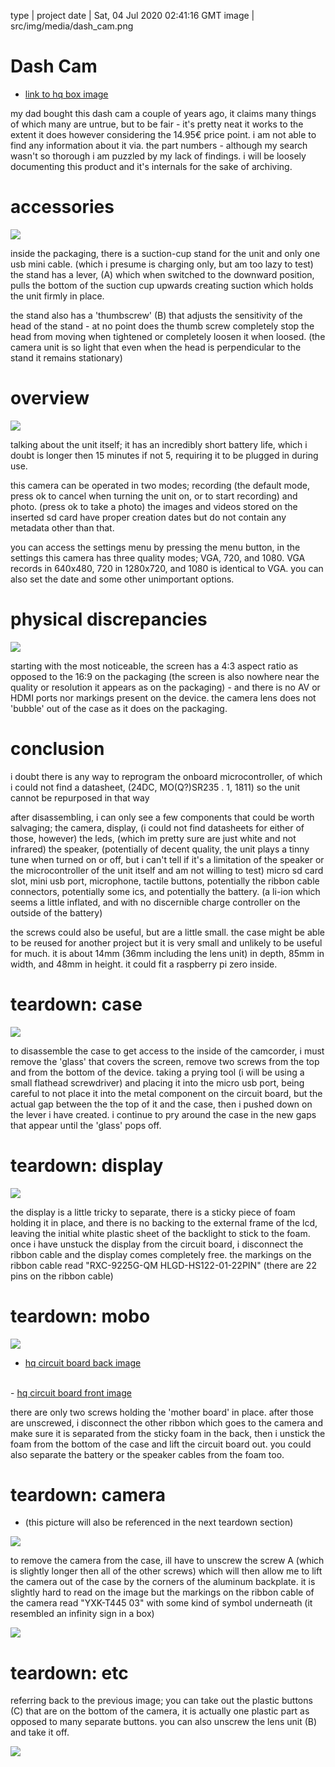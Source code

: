 type | project
date | Sat, 04 Jul 2020 02:41:16 GMT
image | src/img/media/dash_cam.png

# Dash Cam

- <a href='dashcam/box.jpg'>link to hq box image</a>

my dad bought this dash cam a couple of years ago, it claims many things of which many are untrue, but to be fair - it's pretty neat it works to the extent it does however considering the 14.95€ price point. i am not able to find any information about it via. the part numbers - although my search wasn't so thorough i am puzzled by my lack of findings. i will be loosely documenting this product and it's internals for the sake of archiving.

# accessories
<img src='dashcam/accessories.png'>

inside the packaging, there is a suction-cup stand for the unit and only one usb mini cable. (which i presume is charging only, but am too lazy to test) the stand has a lever, (A) which when switched to the downward position, pulls the bottom of the suction cup upwards creating suction which holds the unit firmly in place.

the stand also has a 'thumbscrew' (B) that adjusts the sensitivity of the head of the stand - at no point does the thumb screw completely stop the head from moving when tightened or completely loosen it when loosed. (the camera unit is so light that even when the head is perpendicular to the stand it remains stationary)

# overview
<img src='dashcam/overview.png'>

talking about the unit itself; it has an incredibly short battery life, which i doubt is longer then 15 minutes if not 5, requiring it to be plugged in during use.

this camera can be operated in two modes; recording (the default mode, press ok to cancel when turning the unit on, or to start recording) and photo. (press ok to take a photo) the images and videos stored on the inserted sd card have proper creation dates but do not contain any metadata other than that.

you can access the settings menu by pressing the menu button, in the settings this camera has three quality modes; VGA, 720, and 1080. VGA records in 640x480, 720 in 1280x720, and 1080 is identical to VGA. you can also set the date and some other unimportant options.

# physical discrepancies
<img src='dashcam/discrepancies.png'>

starting with the most noticeable, the screen has a 4:3 aspect ratio as opposed to the 16:9 on the packaging (the screen is also nowhere near the quality or resolution it appears as on the packaging) - and there is no AV or HDMI ports nor markings present on the device. the camera lens does not 'bubble' out of the case as it does on the packaging.

# conclusion

i doubt there is any way to reprogram the onboard microcontroller, of which i could not find a datasheet, (24DC, MO(Q?)SR235 . 1, 1811) so the unit cannot be repurposed in that way

after disassembling, i can only see a few components that could be worth salvaging; the camera, display, (i could not find datasheets for either of those, however) the leds, (which im pretty sure are just white and not infrared) the speaker, (potentially of decent quality, the unit plays a tinny tune when turned on or off, but i can't tell if it's a limitation of the speaker or the microcontroller of the unit itself and am not willing to test) micro sd card slot, mini usb port, microphone, tactile buttons, potentially the ribbon cable connectors, potentially some ics, and potentially the battery. (a li-ion which seems a little inflated, and with no discernible charge controller on the outside of the battery)

the screws could also be useful, but are a little small. the case might be able to be reused for another project but it is very small and unlikely to be useful for much. it is about 14mm (36mm including the lens unit) in depth, 85mm in width, and 48mm in height. it could fit a raspberry pi zero inside.

# teardown: case
<img src='dashcam/teardown-case.png'>

to disassemble the case to get access to the inside of the camcorder, i must remove the 'glass' that covers the screen, remove two screws from the top and from the bottom of the device. taking a prying tool (i will be using a small flathead screwdriver) and placing it into the micro usb port, being careful to not place it into the metal component on the circuit board, but the actual gap between the the top of it and the case, then i pushed down on the lever i have created. i continue to pry around the case in the new gaps that appear until the 'glass' pops off.

# teardown: display
<img src='dashcam/teardown-display.png'>

the display is a little tricky to separate, there is a sticky piece of foam holding it in place, and there is no backing to the external frame of the lcd, leaving the initial white plastic sheet of the backlight to stick to the foam. once i have unstuck the display from the circuit board, i disconnect the ribbon cable and the display comes completely free. the markings on the ribbon cable read "RXC-9225G-QM HLGD-HS122-01-22PIN" (there are 22 pins on the ribbon cable)

# teardown: mobo
<img src='dashcam/teardown-mobo.png'>

- <a href='dashcam/hq-mobo-back.jpg'>hq circuit board back image</a>
<br>
- <a href='dashcam/hq-mobo-front.jpg'>hq circuit board front image</a>

there are only two screws holding the 'mother board' in place. after those are unscrewed, i disconnect the other ribbon which goes to the camera and make sure it is separated from the sticky foam in the back, then i unstick the foam from the bottom of the case and lift the circuit board out. you could also separate the battery or the speaker cables from the foam too.

# teardown: camera
- (this picture will also be referenced in the next teardown section)
<img src='dashcam/teardown-camera.png'>

to remove the camera from the case, ill have to unscrew the screw A (which is slightly longer then all of the other screws) which will then allow me to lift the camera out of the case by the corners of the aluminum backplate. it is slightly hard to read on the image but the markings on the ribbon cable of the camera read "YXK-T445 03" with some kind of symbol underneath (it resembled an infinity sign in a box)

<img src='dashcam/camera.png'>

# teardown: etc

referring back to the previous image; you can take out the plastic buttons (C) that are on the bottom of the camera, it is actually one plastic part as opposed to many separate buttons. you can also unscrew the lens unit (B) and take it off.

<img src='dashcam/teardown-etc.jpg'>
